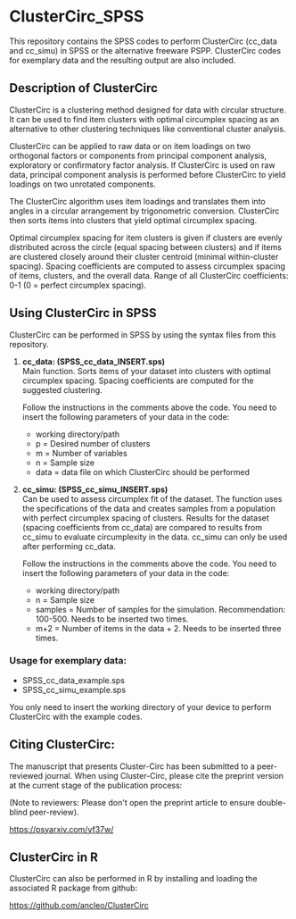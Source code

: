 # ClusterCirc_SPSS

This repository contains the SPSS codes to perform ClusterCirc (cc_data and cc_simu) in SPSS
or the alternative freeware PSPP. ClusterCirc codes for exemplary data and the resulting output 
are also included.

## Description of ClusterCirc

ClusterCirc is a clustering method designed for data with circular
structure. It can be used to find item clusters with optimal circumplex
spacing as an alternative to other clustering techniques like
conventional cluster analysis.

ClusterCirc can be applied to raw data or on item loadings on two
orthogonal factors or components from principal component analysis,
exploratory or confirmatory factor analysis. If ClusterCirc is used on
raw data, principal component analysis is performed before ClusterCirc
to yield loadings on two unrotated components.

The ClusterCirc algorithm uses item loadings and translates them into
angles in a circular arrangement by trigonometric conversion.
ClusterCirc then sorts items into clusters that yield optimal circumplex
spacing.

Optimal circumplex spacing for item clusters is given if clusters are
evenly distributed across the circle (equal spacing between clusters)
and if items are clustered closely around their cluster centroid
(minimal within-cluster spacing). Spacing coefficients are computed to
assess circumplex spacing of items, clusters, and the overall data.
Range of all ClusterCirc coefficients: 0-1 (0 = perfect circumplex
spacing).

## Using ClusterCirc in SPSS

ClusterCirc can be performed in SPSS by using the syntax files from this repository.

1.  **cc_data: (SPSS_cc_data_INSERT.sps)**  
    Main function. Sorts items of your dataset into clusters with optimal
    circumplex spacing. Spacing coefficients are computed for the suggested clustering.

    Follow the instructions in the comments above the code. You need to insert the following
    parameters of your data in the code:
    - working directory/path
    - p = Desired number of clusters
    - m = Number of variables
    - n = Sample size
    - data = data file on which ClusterCirc should be performed
  
3.  **cc_simu: (SPSS_cc_simu_INSERT.sps)**  
    Can be used to assess circumplex fit of the dataset.
    The function uses the specifications of the data and creates samples
    from a population with perfect circumplex spacing of clusters.
    Results for the dataset (spacing coefficients from cc_data)
    are compared to results from cc_simu to evaluate circumplexity in the data.
    cc_simu can only be used after performing cc_data.

    Follow the instructions in the comments above the code. You need to insert the following
    parameters of your data in the code:
    - working directory/path
    - n = Sample size
    - samples = Number of samples for the simulation. Recommendation: 100-500. Needs to be inserted two times.
    - m+2 = Number of items in the data + 2. Needs to be inserted three times.
  
### Usage for exemplary data:
- SPSS_cc_data_example.sps
- SPSS_cc_simu_example.sps

You only need to insert the working directory of your device to perform ClusterCirc with the example codes.

## Citing ClusterCirc:

The manuscript that presents Cluster-Circ has been submitted to a peer-
reviewed journal. When using Cluster-Circ, please cite the preprint version 
at the current stage of the publication process:

(Note to reviewers: Please don't open the preprint article to ensure double-blind
peer-review).

https://psyarxiv.com/yf37w/



## ClusterCirc in R

ClusterCirc can also be performed in R by installing and loading the
associated R package from github: 

https://github.com/ancleo/ClusterCirc

